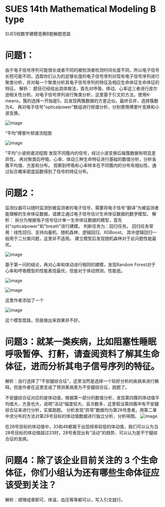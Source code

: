 # SUES 14th Mathematical Modeling B type
 SUES校数学建模竞赛B题解题思路
# 问题1：
 由于电子信号序列可能很长或者不同的被检测者检测时间长度不同，所以电子信号长短可能不同，选取你们认为的足够长度的电子信号序列对现有电子信号序列进行聚类分析，并对每一个聚类分析其电子信号序列的特征及相应生命体征生命体征的特征。
解析：
 题目已经给出具体做法，首先对呼吸、体动、心率这三者进行皮尔逊相关性分析。对电子信号序列进行聚类分析，这里基于引文的方法，使用K-means，簇的选择一开始是5，后发现两簇数据的方差近似，最终合并，选择簇数为4。
 再对电子信号"opticalpower"数组进行频谱分析，分别使用傅里叶变换和小波变换。
 
 ![image](https://github.com/weisuojiushiwd/SUES-14th-Mathematical-Modeling-B-type/assets/121271836/6ad383f9-0dc5-4dcd-9e0e-2a173edbde54)
 
“平均”傅里叶频谱流程图 

 ![image](https://github.com/weisuojiushiwd/SUES-14th-Mathematical-Modeling-B-type/assets/121271836/85a25bde-dc0d-4493-a570-76d0a68d88b0)
 
 “平均”小波频谱流程图
发现不同簇内的信号，经过小波变换后每簇数据有明显差异性。
再对聚类后呼吸、心率、体动三种生命特征进行基础的数值分析，分析各簇平均值、方差和分布。
观察到呼吸和心率样本在不同簇内的分布有相似性，通过拟合概率密度函数得到了信号的特征分布。

# 问题2：
监测仪器可以随时监测到被监测者的电子信号，需要将电子信号“翻译”为被监测者能理解的生命体征数据，请建立通过电子信号估计生命体征数据的数学模型。
解析：
拆分为根据电子信号估计单一生命体征数据的模型，首先对"opticalpower"和"breath"进行建模。
判断任务为：回归任务。
回归任务常用：线性回归、支持向量机、随机森林、逻辑回归、XGBoost。
其中逻辑回归一般用于二分类问题，这里并不适用。
建立模型后发现随机森林对于此问题性能最优。

![image](https://github.com/weisuojiushiwd/SUES-14th-Mathematical-Modeling-B-type/assets/121271836/a977f887-b430-40b1-a0b2-db7c0f2cf71d)

基于第一问的结论，再对心率和体动进行相同的建模，发现Random Forest对于心率和呼吸模型的性能表现最优，但是对于体动预测，性能低。

![image](https://github.com/weisuojiushiwd/SUES-14th-Mathematical-Modeling-B-type/assets/121271836/fd66d01f-4d22-49a7-acef-3952933f7d36)

![image](https://github.com/weisuojiushiwd/SUES-14th-Mathematical-Modeling-B-type/assets/121271836/95c2a8f5-748b-4a14-849d-f491fa6187d2)

这里作者添加了一个

![image](https://github.com/weisuojiushiwd/SUES-14th-Mathematical-Modeling-B-type/assets/121271836/d9c7a1b7-f40f-41cc-9133-b5301189c908)

这个模型思路，但是做出来效果并不好。

# 问题3：就某一类疾病，比如阻塞性睡眠呼吸暂停、打鼾，请查阅资料了解其生命体征，进而分析其电子信号序列的特征。
解析：自行选择了“不安腿综合征”，这里当然是选择一个较好分析的疾病来进行解释。但是作者在这里变成了预测某病患为不安腿综合征，跑题了。

不安腿综合征对应的是体动值，根据第一部分的数值分析，发现第四簇的体动值平均值大，方差也大，说明“活动”幅度较大，且次数多，这里假设第四簇中有不安腿综合征来进行分析，实属跑题。
分析发现“异常”数据均为第28号患者。用第二章中求分布的方法对第28号目标的体动值数据进行独立分析，分析得图。
![image](https://github.com/weisuojiushiwd/SUES-14th-Mathematical-Modeling-B-type/assets/121271836/0c88a7d1-f415-40c9-a0d7-8acfe3f3cd97)

在28号目标的体动值中，33和48都属于出现频率较低的体动值，我们可以认为当28号目标的体动值超过33时，28号表现出有“活动”的趋势，可以认为是不宁腿综合征的发病。

# 问题4：除了该企业目前关注的 3 个生命体征，你们小组认为还有哪些生命体征应该受到关注？
解析：顺理成章即可，体温，血压等等都可以，写入引文就行。
